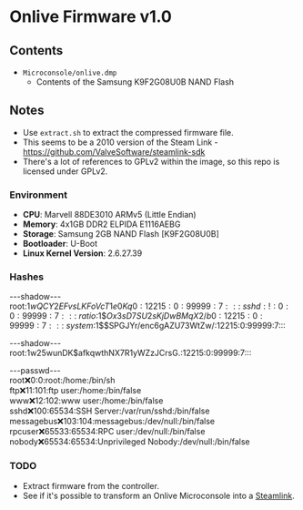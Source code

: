 # Onlive Firmware v1.0

## Contents
 - `Microconsole/onlive.dmp`
    - Contents of the Samsung K9F2G08U0B NAND Flash

## Notes

 - Use `extract.sh` to extract the compressed firmware file.
 - This seems to be a 2010 version of the Steam Link - https://github.com/ValveSoftware/steamlink-sdk
 - There's a lot of references to GPLv2 within the image, so this repo is licensed under GPLv2.

### Environment
 - **CPU**: Marvell 88DE3010 ARMv5 (Little Endian)
 - **Memory**: 4x1GB DDR2 ELPIDA E1116AEBG
 - **Storage**: Samsung 2GB NAND Flash [K9F2G08U0B]
 - **Bootloader**: U-Boot
 - **Linux Kernel Version**: 2.6.27.39

 ### Hashes

---shadow---\
root:$1$$wQCY2EFvsLKFoVcT1e0Kq0:12215:0:99999:7:::\
sshd:!:0:0:99999:7:::\
ratio:$1$$Ox3sD7SU2sKjDwBMqX2/b0:12215:0:99999:7:::\
system:$1$$SPGJYr/enc6gAZU73WtZw/:12215:0:99999:7:::

---shadow---\
root:$1$w25wunDK$afkqwthNX7R1yWZzJCrsG.:12215:0:99999:7:::


---passwd---\
root:x:0:0:root:/home:/bin/sh\
ftp:x:11:101:ftp user:/home:/bin/false\
www:x:12:102:www user:/home:/bin/false\
sshd:x:100:65534:SSH Server:/var/run/sshd:/bin/false\
messagebus:x:103:104:messagebus:/dev/null:/bin/false\
rpcuser:x:65533:65534:RPC user:/dev/null:/bin/false\
nobody:x:65534:65534:Unprivileged Nobody:/dev/null:/bin/false


### TODO
 - Extract firmware from the controller.
 - See if it's possible to transform an Onlive Microconsole into a [Steamlink](https://www.youtube.com/watch?v=uOa-ObWPAKg). 